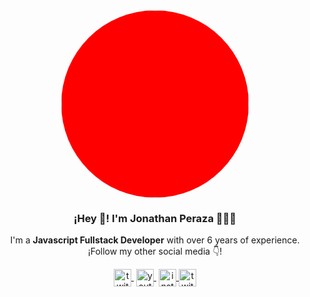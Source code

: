 <p style="border-radius: 50%; overflow:hidden;background-color: red; width:300px; height:300px;display:flex; justify-content:center;align-items:center;margin:0 auto;">
   <img align="center" width="300" src="https://avatars.githubusercontent.com/u/6007230?v=4" "/>
   <h3 align="center">¡Hey 👋! I'm Jonathan Peraza 👨🏻‍💻</h3>
</p>

<p align="center">I'm a <strong>Javascript Fullstack Developer</strong> with over 6 years of experience.<br />¡Follow my other social media 👇!</p>

<p align="center">
   <a href="https://twitch.tv/jpfelicianodev" target="blank" style='margin-right:4px'>
    <img align="center" src="https://cdn.jsdelivr.net/npm/simple-icons@3.0.1/icons/twitch.svg" alt="twitch-icon" height="28px" width="28px" />
  </a>
   <a href="https://youtube.com/@imjpfeliciano" target="blank" style='margin-right:4px'>
    <img align="center" src="https://cdn.jsdelivr.net/npm/simple-icons@3.0.1/icons/youtube.svg" alt="youtube-icon" height="28px" width="28px" />
  </a>
  <a href="https://instagram.com/jp.feliciano" target="blank">
    <img align="center" src="https://cdn.jsdelivr.net/npm/simple-icons@3.0.1/icons/instagram.svg" alt="insta-icon" height="28px" width="28px" />
  </a>
  <a href="https://twitter.com/JonathanPerazaF" target="blank">
    <img align="center" src="https://cdn.jsdelivr.net/npm/simple-icons@3.0.1/icons/twitter.svg" alt="twitter-icon" height="28px" width="28px" />
  </a>
</p>

